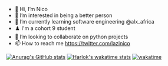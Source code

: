 - 👋 Hi, I’m Nico
- 👀 I’m interested in being a better person 
- 🌱 I’m currently learning software engineering @alx_africa
- ♟️ I'm a cohort 9 student 
- 💞️ I’m looking to collaborate on python projects 
- 📫 How to reach me https://twitter.com/lazinico


[![Anurag's GitHub stats](https://github-readme-stats.vercel.app/api?username=angelofdeity&show_icons=true&theme=codeSTACKr)](https://github.com/anuraghazra/github-readme-stats)
[![Harlok's wakatime stats](https://github-readme-stats.vercel.app/api/wakatime?username=laziNico&layout=compact)](https://github.com/anuraghazra/github-readme-stats)
[![wakatime](https://wakatime.com/badge/user/3f07a958-b889-40e7-b850-93a610d7ed13.svg)](https://wakatime.com/@3f07a958-b889-40e7-b850-93a610d7ed13)
<!---
angelofdeity/angelofdeity is a ✨ special ✨ repository because its `README.md` (this file) appears on your GitHub profile.
You can click the Preview link to take a look at your changes.
--->
